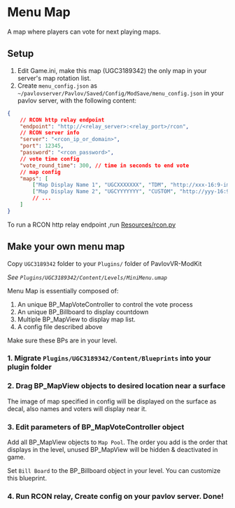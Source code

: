 # Menu Map

A map where players can vote for next playing maps.

## Setup

1. Edit Game.ini, make this map (UGC3189342) the only map in your server's map rotation list.
2. Create `menu_config.json` as `~/pavlovserver/Pavlov/Saved/Config/ModSave/menu_config.json` in your pavlov server, with the following content:

```json
{
    // RCON http relay endpoint
    "endpoint": "http://<relay_server>:<relay_port>/rcon",
    // RCON server info
    "server": "<rcon_ip_or_domain>",
    "port": 12345,
    "password": "<rcon_password>",
    // vote time config
    "vote_round_time": 300, // time in seconds to end vote
    // map config
    "maps": [
        ["Map Display Name 1", "UGCXXXXXXX", "TDM", "http://xxx-16:9-image-to-display.png"],
        ["Map Display Name 2", "UGCYYYYYYY", "CUSTOM", "http://yyy-16:9-image-to-display.png"],
        // ...
    ]
}
```

To run a RCON http relay endpoint ,run [Resources/rcon.py](Resources/rcon.py)


## Make your own menu map

Copy `UGC3189342` folder to your `Plugins/` folder of PavlovVR-ModKit

*See `Plugins/UGC3189342/Content/Levels/MiniMenu.umap`*

Menu Map is essentially composed of:

1. An unique BP_MapVoteController to control the vote process
2. An unique BP_Billboard to display countdown
3. Multiple BP_MapView to display map list.
4. A config file described above

Make sure these BPs are in your level.

### 1. Migrate `Plugins/UGC3189342/Content/Blueprints` into your plugin folder


### 2. Drag BP_MapView objects to desired location near a surface

The image of map specified in config will be displayed on the surface as decal, also names and voters will display near it.

### 3. Edit parameters of BP_MapVoteController object

Add all BP_MapView objects to `Map Pool`. The order you add is the order that displays in the level, unused BP_MapView will be hidden & deactivated in game.

Set `Bill Board` to the BP_Billboard object in your level. You can customize this blueprint.

### 4. Run RCON relay, Create config on your pavlov server. Done!
